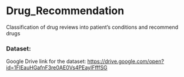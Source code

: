 # Drug_Recommendation
Classification of drug reviews into patient’s conditions and recommend drugs

### Dataset:
Google Drive link for the dataset: https://drive.google.com/open?id=1FIEauHGafnF3re0AE0Vs4PEaylFfffSG

